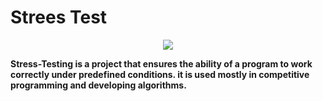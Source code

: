 # Strees Test
 


<p align="center">
  <img src="https://www6.lunapic.com/editor/working/165814618474903910?1802795875" />
</p>

**Stress-Testing is a project that ensures the ability of a program to work correctly under predefined conditions. it is used mostly in competitive programming and developing algorithms.**



